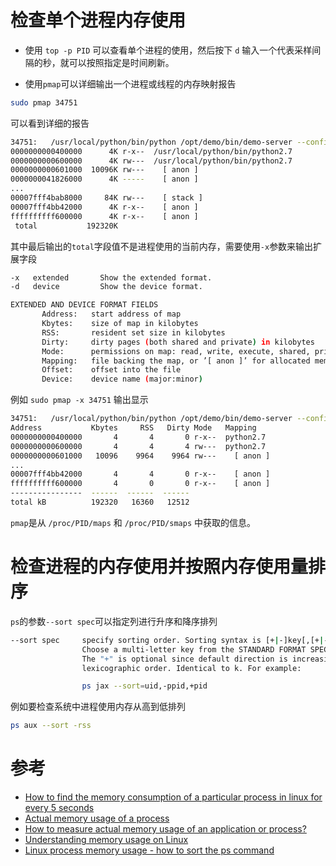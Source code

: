 # 检查单个进程内存使用

* 使用 `top -p PID` 可以查看单个进程的使用，然后按下 `d` 输入一个代表采样间隔的秒，就可以按照指定是时间刷新。	

* 使用`pmap`可以详细输出一个进程或线程的内存映射报告

```bash
sudo pmap 34751
```

可以看到详细的报告

```bash
34751:   /usr/local/python/bin/python /opt/demo/bin/demo-server --config-file=/etc/demo.conf --log-config=/etc/demo-log.conf
0000000000400000      4K r-x--  /usr/local/python/bin/python2.7
0000000000600000      4K rw---  /usr/local/python/bin/python2.7
0000000000601000  10096K rw---    [ anon ]
0000000041826000      4K -----    [ anon ]
...
00007fff4bab8000     84K rw---    [ stack ]
00007fff4bb42000      4K r-x--    [ anon ]
ffffffffff600000      4K r-x--    [ anon ]
 total           192320K
```

其中最后输出的`total`字段值不是进程使用的当前内存，需要使用`-x`参数来输出扩展字段

```bash
-x   extended       Show the extended format.
-d   device         Show the device format.

EXTENDED AND DEVICE FORMAT FIELDS
       Address:   start address of map
       Kbytes:    size of map in kilobytes
       RSS:       resident set size in kilobytes
       Dirty:     dirty pages (both shared and private) in kilobytes
       Mode:      permissions on map: read, write, execute, shared, private (copy on write)
       Mapping:   file backing the map, or ’[ anon ]’ for allocated memory, or  ’[ stack ]’ for the program stack
       Offset:    offset into the file
       Device:    device name (major:minor)
```

例如 `sudo pmap -x 34751` 输出显示

```bash
34751:   /usr/local/python/bin/python /opt/demo/bin/demo-server --config-file=/etc/demo.conf --log-config=/etc/demo-log.conf
Address           Kbytes     RSS   Dirty Mode   Mapping
0000000000400000       4       4       0 r-x--  python2.7
0000000000600000       4       4       4 rw---  python2.7
0000000000601000   10096    9964    9964 rw---    [ anon ]
...
00007fff4bb42000       4       4       0 r-x--    [ anon ]
ffffffffff600000       4       0       0 r-x--    [ anon ]
----------------  ------  ------  ------
total kB          192320   16360   12512
```

`pmap`是从 `/proc/PID/maps` 和 `/proc/PID/smaps` 中获取的信息。

# 检查进程的内存使用并按照内存使用量排序

`ps`的参数`--sort spec`可以指定列进行升序和降序排列

```bash
--sort spec     specify sorting order. Sorting syntax is [+|-]key[,[+|-]key[,...]] 
                Choose a multi-letter key from the STANDARD FORMAT SPECIFIERS section. 
                The "+" is optional since default direction is increasing numerical or 
                lexicographic order. Identical to k. For example:

                ps jax --sort=uid,-ppid,+pid
```

例如要检查系统中进程使用内存从高到低排列

```bash
ps aux --sort -rss
```

# 参考

* [How to find the memory consumption of a particular process in linux for every 5 seconds](http://stackoverflow.com/questions/14641553/how-to-find-the-memory-consumption-of-a-particular-process-in-linux-for-every-5)
* [Actual memory usage of a process](http://unix.stackexchange.com/questions/164653/actual-memory-usage-of-a-process)
* [How to measure actual memory usage of an application or process?](http://stackoverflow.com/questions/131303/how-to-measure-actual-memory-usage-of-an-application-or-process)
* [Understanding memory usage on Linux](http://virtualthreads.blogspot.com/2006/02/understanding-memory-usage-on-linux.html)
* [Linux process memory usage - how to sort the ps command](http://alvinalexander.com/linux/unix-linux-process-memory-sort-ps-command-cpu)